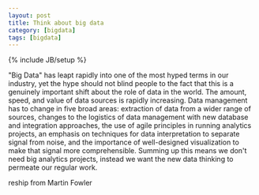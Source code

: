 ```yaml
---
layout: post
title: Think about big data
category: [bigdata]
tags: [bigdata]
---
```

{% include JB/setup %}

"Big Data" has leapt rapidly into one of the most hyped terms in our industry, 
yet the hype should not blind people to the fact that this is a genuinely important shift about the role of data in the world. The amount, speed, and value of data sources is rapidly increasing. Data management has to change in five broad areas: extraction of data from a wider range of sources, changes to the logistics of data management with new database and integration approaches, the use of agile principles in running analytics projects, an emphasis on techniques for data interpretation to separate signal from noise, and the importance of well-designed visualization to make that signal more comprehensible. Summing up this means we don't need big analytics projects, instead we want the new data thinking to permeate our regular work.

reship from Martin Fowler
